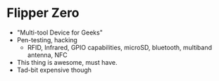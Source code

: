 # Flipper Zero

- "Multi-tool Device for Geeks"
- Pen-testing, hacking
	- RFID, Infrared, GPIO capabilities, microSD, bluetooth, multiband antenna, NFC
- This thing is awesome, must have.
- Tad-bit expensive though
